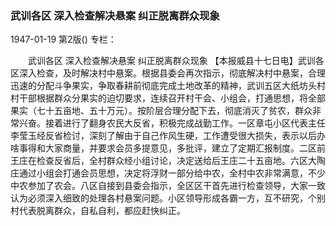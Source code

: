 ### 武训各区  深入检查解决悬案  纠正脱离群众现象

1947-01-19
第2版()
专栏：

　　武训各区
    深入检查解决悬案
    纠正脱离群众现象
    【本报威县十七日电】武训各区深入检查，及时解决村中悬案。根据县委会再次指示，彻底解决村中悬案，合理迅速的分配斗争果实，争取春耕前彻底完成土地改革的精神，武训五区大纸坊头村村干部根据群众分果实的迫切要求，连续召开村干会、小组会，打通思想，将全部果实（七十五亩地、五十万元）。按阶层合理分配下去，彻底消灭了贫农，群众非常兴奋。接着进行了翻身农民大反省，积极完成战勤工作。一区章屯小区代表主任李莹玉经反省检讨，深刻了解由于自己作风生硬，工作遭受很大损失，表示以后办啥事得和大家商量，并要求会员多提意见，多批评，建立了定期汇报制度。二区前王庄在检查反省后，全村群众经小组讨论，决定送给后王庄二十五亩地。六区大陶庄通过小组会打通会员思想，决定将浮财一部分给中农，全村中农非常满意，不少中农参加了农会。八区自接到县委会指示，全区区干首先进行检查领导，大家一致认为必须深入细致的处理各村悬案问题。小区领导形成各霸一方，互不研究，个别村代表脱离群众，自私自利，都应赶快纠正。

